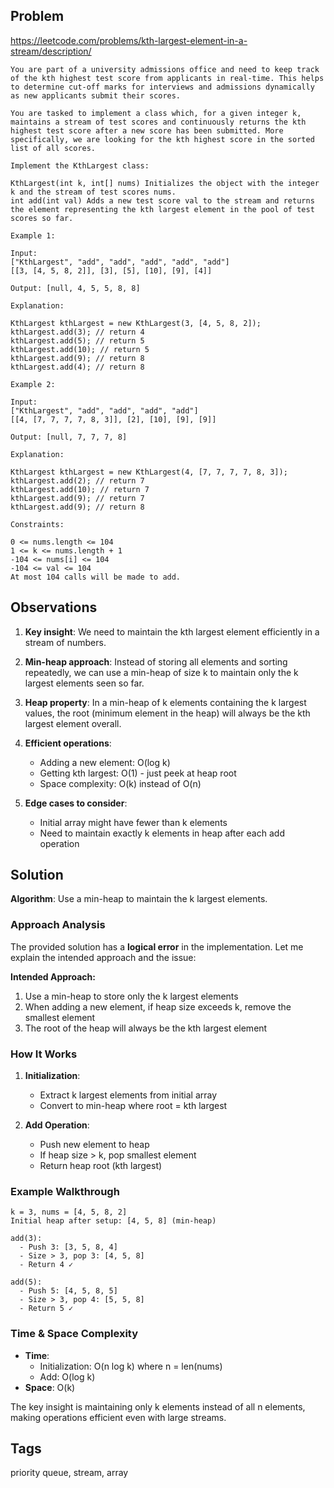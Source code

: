 ## Problem

https://leetcode.com/problems/kth-largest-element-in-a-stream/description/

```
You are part of a university admissions office and need to keep track of the kth highest test score from applicants in real-time. This helps to determine cut-off marks for interviews and admissions dynamically as new applicants submit their scores.

You are tasked to implement a class which, for a given integer k, maintains a stream of test scores and continuously returns the kth highest test score after a new score has been submitted. More specifically, we are looking for the kth highest score in the sorted list of all scores.

Implement the KthLargest class:

KthLargest(int k, int[] nums) Initializes the object with the integer k and the stream of test scores nums.
int add(int val) Adds a new test score val to the stream and returns the element representing the kth largest element in the pool of test scores so far.

Example 1:

Input:
["KthLargest", "add", "add", "add", "add", "add"]
[[3, [4, 5, 8, 2]], [3], [5], [10], [9], [4]]

Output: [null, 4, 5, 5, 8, 8]

Explanation:

KthLargest kthLargest = new KthLargest(3, [4, 5, 8, 2]);
kthLargest.add(3); // return 4
kthLargest.add(5); // return 5
kthLargest.add(10); // return 5
kthLargest.add(9); // return 8
kthLargest.add(4); // return 8

Example 2:

Input:
["KthLargest", "add", "add", "add", "add"]
[[4, [7, 7, 7, 7, 8, 3]], [2], [10], [9], [9]]

Output: [null, 7, 7, 7, 8]

Explanation:

KthLargest kthLargest = new KthLargest(4, [7, 7, 7, 7, 8, 3]);
kthLargest.add(2); // return 7
kthLargest.add(10); // return 7
kthLargest.add(9); // return 7
kthLargest.add(9); // return 8

Constraints:

0 <= nums.length <= 104
1 <= k <= nums.length + 1
-104 <= nums[i] <= 104
-104 <= val <= 104
At most 104 calls will be made to add.
```

## Observations

1. **Key insight**: We need to maintain the kth largest element efficiently in a stream of numbers.

2. **Min-heap approach**: Instead of storing all elements and sorting repeatedly, we can use a min-heap of size k to maintain only the k largest elements seen so far.

3. **Heap property**: In a min-heap of k elements containing the k largest values, the root (minimum element in the heap) will always be the kth largest element overall.

4. **Efficient operations**:
   - Adding a new element: O(log k)
   - Getting kth largest: O(1) - just peek at heap root
   - Space complexity: O(k) instead of O(n)

5. **Edge cases to consider**:
   - Initial array might have fewer than k elements
   - Need to maintain exactly k elements in heap after each add operation

## Solution

**Algorithm**: Use a min-heap to maintain the k largest elements.

### Approach Analysis

The provided solution has a **logical error** in the implementation. Let me explain the intended approach and the issue:

**Intended Approach:**
1. Use a min-heap to store only the k largest elements
2. When adding a new element, if heap size exceeds k, remove the smallest element
3. The root of the heap will always be the kth largest element

### How It Works

1. **Initialization**: 
   - Extract k largest elements from initial array
   - Convert to min-heap where root = kth largest

2. **Add Operation**:
   - Push new element to heap
   - If heap size > k, pop smallest element
   - Return heap root (kth largest)

### Example Walkthrough

```
k = 3, nums = [4, 5, 8, 2]
Initial heap after setup: [4, 5, 8] (min-heap)

add(3): 
  - Push 3: [3, 5, 8, 4]
  - Size > 3, pop 3: [4, 5, 8]
  - Return 4 ✓

add(5):
  - Push 5: [4, 5, 8, 5] 
  - Size > 3, pop 4: [5, 5, 8]
  - Return 5 ✓
```

### Time & Space Complexity

- **Time**: 
  - Initialization: O(n log k) where n = len(nums)
  - Add: O(log k)
- **Space**: O(k)

The key insight is maintaining only k elements instead of all n elements, making operations efficient even with large streams.

## Tags

priority queue, stream, array